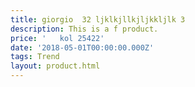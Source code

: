 ```yaml
---
title: giorgio  32 ljklkjllkjljkkljlk 3
description: This is a f product.
price: '   kol 25422'
date: '2018-05-01T00:00:00.000Z'
tags: Trend
layout: product.html
---
```


